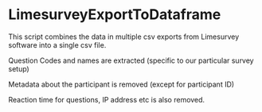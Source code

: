 # LimesurveyExportToDataframe

This script combines the data in multiple csv exports from Limesurvey software into a single csv file.

Question Codes and names are extracted (specific to our particular survey setup)

Metadata about the participant is removed (except for participant ID)

Reaction time for questions, IP address etc is also removed.
